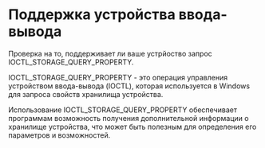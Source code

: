 # Поддержка устройства ввода-вывода

Проверка на то, поддерживает ли ваше устрйоство запрос IOCTL_STORAGE_QUERY_PROPERTY.

IOCTL_STORAGE_QUERY_PROPERTY - это операция управления устройством ввода-вывода (IOCTL), которая используется в Windows для запроса свойств хранилища устройства. 

Использование IOCTL_STORAGE_QUERY_PROPERTY обеспечивает программам возможность получения дополнительной информации о хранилище устройства, что может быть полезным для определения его параметров и возможностей.
